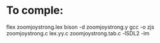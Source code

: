 # To comple:
flex zoomjoystrong.lex
bison -d zoomjoystrong.y
gcc -o zjs zoomjoystrong.c lex.yy.c zoomjoystrong.tab.c -lSDL2 -lm

